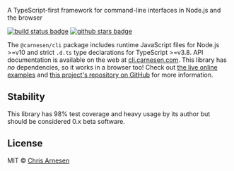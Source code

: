 A TypeScript-first framework for command-line interfaces in Node.js and the browser

[![build status badge](https://github.com/carnesen/cli/workflows/test/badge.svg)](https://github.com/carnesen/cli/actions?query=workflow%3Atest+branch%3Amaster) [![github stars badge](https://img.shields.io/github/stars/carnesen/cli)](https://github.com/carnesen/cli)

The `@carnesen/cli` package includes runtime JavaScript files for Node.js >=v10 and strict `.d.ts` type declarations for TypeScript >=v3.8. API documentation is available on the web at [cli.carnesen.com](https://cli.carnesen.com/). This  library has _no_ dependencies, so it works in a browser too! Check out [the live online examples](https://cli.carnesen.com/examples/index.html) and [this project's repository on GitHub](https://github.com/carnesen/cli) for more information.

## Stability
This library has 98% test coverage and heavy usage by its author but should be considered 0.x beta software.

## License
MIT © [Chris Arnesen](https://www.carnesen.com)
